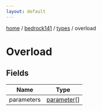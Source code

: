 ```yaml
---
layout: default
---
```


[home](/)  /  [bedrock141](/protocol/bedrock141)  /  [types](/protocol/bedrock141/types)  /  overload

# Overload

## Fields

Name | Type
---|---
parameters | [parameter](/protocol/bedrock141/types/parameter)[]
